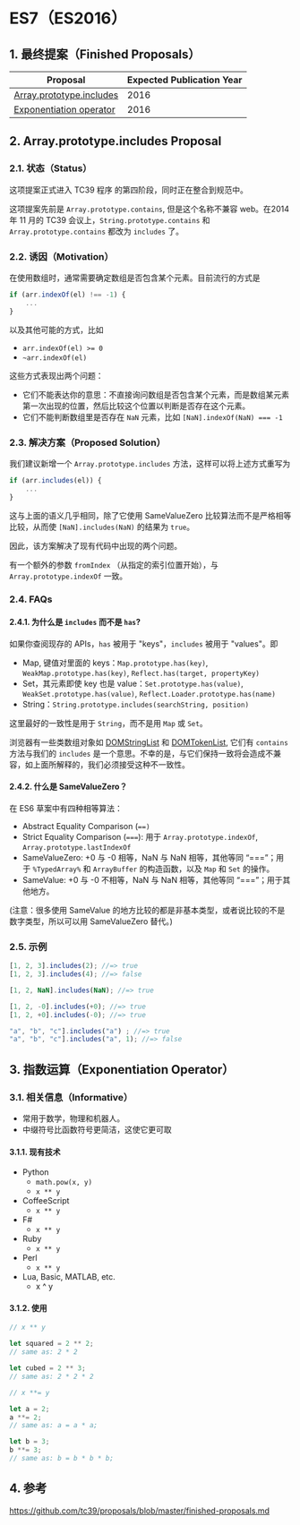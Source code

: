 # ES7（ES2016）

## 1. 最终提案（Finished Proposals）

|Proposal|Expected Publication Year|
|-|-|
|[Array.prototype.includes](https://github.com/tc39/Array.prototype.includes)|2016|
|[Exponentiation operator](https://github.com/rwaldron/exponentiation-operator)|2016|

## 2. Array.prototype.includes Proposal

### 2.1. 状态（Status）

这项提案正式进入 TC39 程序 的第四阶段，同时正在整合到规范中。

这项提案先前是 `Array.prototype.contains`, 但是这个名称不兼容 web。在2014 年 11 月的 TC39 会议上，`String.prototype.contains` 和 `Array.prototype.contains` 都改为 `includes` 了。

### 2.2. 诱因（Motivation）

在使用数组时，通常需要确定数组是否包含某个元素。目前流行的方式是

```javascript
if (arr.indexOf(el) !== -1) {
    ...
}
```

以及其他可能的方式，比如 

* `arr.indexOf(el) >= 0`
* `~arr.indexOf(el)`

这些方式表现出两个问题：

* 它们不能表达你的意思：不直接询问数组是否包含某个元素，而是数组某元素第一次出现的位置，然后比较这个位置以判断是否存在这个元素。
* 它们不能判断数组里是否存在 `NaN` 元素，比如 `[NaN].indexOf(NaN) === -1`

### 2.3. 解决方案（Proposed Solution）

我们建议新增一个 `Array.prototype.includes` 方法，这样可以将上述方式重写为

```javascript
if (arr.includes(el)) {
    ...
}
```

这与上面的语义几乎相同，除了它使用 SameValueZero 比较算法而不是严格相等比较，从而使 `[NaN].includes(NaN)` 的结果为 `true`。

因此，该方案解决了现有代码中出现的两个问题。

有一个额外的参数 `fromIndex` （从指定的索引位置开始），与 `Array.prototype.indexOf` 一致。

### 2.4. FAQs

#### 2.4.1. 为什么是 `includes` 而不是 `has`?

如果你查阅现存的 APIs，`has` 被用于 "keys"，`includes` 被用于 "values"。即

* Map, 键值对里面的 keys：`Map.prototype.has(key)`, `WeakMap.prototype.has(key)`, `Reflect.has(target, propertyKey)`
* Set，其元素即使 key 也是 value：`Set.prototype.has(value)`, `WeakSet.prototype.has(value)`, `Reflect.Loader.prototype.has(name)`
* String：`String.prototype.includes(searchString, position)`

这里最好的一致性是用于 `String`，而不是用 `Map` 或 `Set`。

浏览器有一些类数组对象如 [DOMStringList](https://developer.mozilla.org/en-US/docs/Web/API/DOMStringList) 和 [DOMTokenList](http://dom.spec.whatwg.org/#interface-domtokenlist), 它们有 `contains` 方法与我们的 `includes` 是一个意思。不幸的是，与它们保持一致将会造成不兼容，如上面所解释的，我们必须接受这种不一致性。

#### 2.4.2. 什么是 SameValueZero？

在 ES6 草案中有四种相等算法：

* Abstract Equality Comparison (`==)`
* Strict Equality Comparison (`===`): 用于 `Array.prototype.indexOf`, `Array.prototype.lastIndexOf` 
* SameValueZero: +0 与 -0 相等，NaN 与 NaN 相等，其他等同 “===”；用于 `%TypedArray%` 和 `ArrayBuffer` 的构造函数，以及 `Map` 和 `Set` 的操作。
* SameValue: +0 与 -0 不相等，NaN 与 NaN 相等，其他等同 “===”；用于其他地方。

(注意：很多使用 SameValue 的地方比较的都是非基本类型，或者说比较的不是数字类型，所以可以用 SameValueZero 替代。)


### 2.5. 示例

```javascript
[1, 2, 3].includes(2); //=> true
[1, 2, 3].includes(4); //=> false

[1, 2, NaN].includes(NaN); //=> true

[1, 2, -0].includes(+0); //=> true
[1, 2, +0].includes(-0); //=> true

"a", "b", "c"].includes("a") ; //=> true
"a", "b", "c"].includes("a", 1); //=> false
```

## 3. 指数运算（Exponentiation Operator）


### 3.1. 相关信息（Informative）

* 常用于数学，物理和机器人。
* 中缀符号比函数符号更简洁，这使它更可取

#### 3.1.1. 现有技术

* Python
  * `math.pow(x, y)`
  * `x ** y`
* CoffeeScript
  * `x ** y`
* F#
  * `x ** y`
* Ruby
  * `x ** y`
* Perl
  * `x ** y`
* Lua, Basic, MATLAB, etc.
  * x ^ y

#### 3.1.2. 使用

```javascript
// x ** y

let squared = 2 ** 2;
// same as: 2 * 2

let cubed = 2 ** 3;
// same as: 2 * 2 * 2
```

```javascript
// x **= y

let a = 2;
a **= 2;
// same as: a = a * a;

let b = 3;
b **= 3;
// same as: b = b * b * b;
```

## 4. 参考

https://github.com/tc39/proposals/blob/master/finished-proposals.md